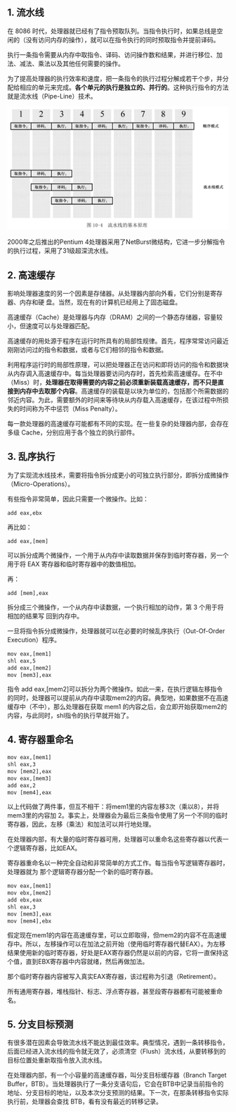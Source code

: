 ## 1. 流水线

在 8086 时代，处理器就已经有了指令预取队列。当指令执行时，如果总线是空闲的（没有访问内存的操作），就可以在指令执行的同时预取指令并提前译码。

执行一条指令需要从内存中取指令、译码、访问操作数和结果，并进行移位、加法、减法、乘法以及其他任何需要的操作。

为了提高处理器的执行效率和速度，把一条指令的执行过程分解成若干个步，并分配给相应的单元来完成。**各个单元的执行是独立的、并行的**。这种执行指令的方法就是流水线（Pipe-Line）技术。

![config](images/4.png)

2000年之后推出的Pentium 4处理器采用了NetBurst微结构，它进一步分解指令的执行过程，采用了31级超深流水线。

## 2. 高速缓存

影响处理器速度的另一个因素是存储器。从处理器内部向外看，它们分别是寄存器、内存和硬
盘。当然，现在有的计算机已经用上了固态磁盘。

高速缓存（Cache）是处理器与内存（DRAM）之间的一个静态存储器，容量较小，但速度可以与处理器匹配。

高速缓存的用处源于程序在运行时所具有的局部性规律。首先，程序常常访问最近刚刚访问过的指令和数据，或者与它们相邻的指令和数据。

利用程序运行时的局部性原理，可以把处理器正在访问和即将访问的指令和数据块从内存调入高速缓存中。每当处理器要访问内存时，首先检索高速缓存。在不中（Miss）时，**处理器在取得需要的内容之前必须重新装载高速缓存，而不只是直接到内存中去取那个内容**。高速缓存的装载是以块为单位的，包括那个所需数据的邻近内容。为此，需要额外的时间来等待块从内存载入高速缓存，在该过程中所损失的时间称为不中惩罚（Miss Penalty）。

每一款处理器的高速缓存可能都有不同的实现。在一些复杂的处理器内部，会存在多级 Cache，分别应用于各个独立的执行部件。

## 3. 乱序执行

为了实现流水线技术，需要将指令拆分成更小的可独立执行部分，即拆分成微操作（Micro-Operations）。

有些指令非常简单，因此只需要一个微操作。比如：

```
add eax,ebx
```

再比如：

```
add eax,[mem]
```

可以拆分成两个微操作，一个用于从内存中读取数据并保存到临时寄存器，另一个用于将 EAX 寄存器和临时寄存器中的数值相加。

再：

```
add [mem],eax
```

拆分成三个微操作，一个从内存中读数据，一个执行相加的动作，第 3 个用于将相加的结果写
回到内存中。

一旦将指令拆分成微操作，处理器就可以在必要的时候乱序执行（Out-Of-Order Execution）程序。

```
mov eax,[mem1]
shl eax,5
add eax,[mem2]
mov [mem3],eax
```

指令 add eax,[mem2]可以拆分为两个微操作。如此一来，在执行逻辑左移指令的同时，处理器可以提前从内存中读取mem2的内容。典型地，如果数据不在高速缓存中（不中），那么处理器在获取 mem1 的内容之后，会立即开始获取mem2的内容，与此同时，shl指令的执行早就开始了。

## 4. 寄存器重命名

```
mov eax,[mem1]
shl eax,3
mov [mem2],eax
mov eax,[mem3]
add eax,2
mov [mem4],eax
```

以上代码做了两件事，但互不相干：将mem1里的内容左移3次（乘以8），并将mem3里的内容加 2。事实上，处理器会为最后三条指令使用了另一个不同的临时寄存器，因此，左移（乘法）和加法可以并行地处理。

在处理器内部，有大量的临时寄存器可用，处理器可以重命名这些寄存器以代表一个逻辑寄存器，比如EAX。

寄存器重命名以一种完全自动和非常简单的方式工作。每当指令写逻辑寄存器时，处理器就为
那个逻辑寄存器分配一个新的临时寄存器。

```
mov eax,[mem1]
mov ebx,[mem2]
add ebx,eax
shl eax,3
mov [mem3],eax
mov [mem4],ebx
```

假定现在mem1的内容在高速缓存里，可以立即取得，但mem2的内容不在高速缓存中。所以，左移操作可以在加法之前开始（使用临时寄存器代替EAX）。为左移结果使用新的临时寄存器，好处是EAX寄存器仍然是以前的内容，它将一直保持这个值，直到EBX寄存器中内容就绪，然后再做加法。

那个临时寄存器内容被写入真实EAX寄存器，该过程称为引退（Retirement）。

所有通用寄存器，堆栈指针、标志、浮点寄存器，甚至段寄存器都有可能被重命名。

## 5. 分支目标预测

有很多潜在因素会导致流水线不能达到最佳效率。典型情况，遇到一条转移指令，后面已经进入流水线的指令就无效了，必须清空（Flush）流水线，从要转移到的目标位置处重新取指令放入流水线。

在处理器内部，有一个小容量的高速缓存器，叫分支目标缓存器（Branch Target Buffer，BTB）。当处理器执行了一条分支语句后，它会在BTB中记录当前指令的地址、分支目标的地址，以及本次分支预测的结果。下一次，在那条转移指令实际执行前，处理器会查找 BTB，看有没有最近的转移记录。